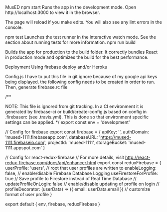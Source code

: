 MusED
npm start
Runs the app in the development mode. Open http://localhost:3000 to view it in the browser.

The page will reload if you make edits. You will also see any lint errors in the console.

npm test
Launches the test runner in the interactive watch mode. See the section about running tests for more information. npm run build

Builds the app for production to the build folder. It correctly bundles React in production mode and optimizes the build for the best performance.

Deployment
Using firebase deploy and/or Heroku

Config.js
I have to put this file in git ignore because of my google api keys being displayed. the following config needs to be created in order to run. Then, generate firebase.rc file

/**

NOTE: This file is ignored from git tracking. In a CI environment it is
generated by firebase-ci or build/create-config.js based on config in
.firebaserc (see .travis.yml). This is done so that environment specific
settings can be applied. */
export const env = 'development'

// Config for firebase export const firebase = { apiKey: '', authDomain: 'mused-1111.firebaseapp.com', databaseURL: 'https://mused-1111.firebaseio.com', projectId: 'mused-1111', storageBucket: 'mused-1111.appspot.com' }

// Config for react-redux-firebase // For more details, visit http://react-redux-firebase.com/docs/api/enhancer.html export const reduxFirebase = { userProfile: 'users', // root that user profiles are written to enableLogging: false, // enable/disable Firebase Database Logging useFirestoreForProfile: true // Save profile to Firestore instead of Real Time Database // updateProfileOnLogin: false // enable/disable updating of profile on login // profileDecorator: (userData) => ({ email: userData.email }) // customize format of user profile }

export default { env, firebase, reduxFirebase }